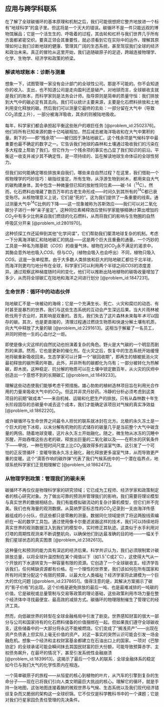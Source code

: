 ## 应用与跨学科联系

在了解了全球碳循环的基本原理和机制之后，我们可能很想把它整齐地放进一个标有“地球科学”的盒子里。但这将是一个天大的错误。碳循环不是一件只能远观的博物馆展品；它是一个活生生的、呼吸着的过程，其齿轮和杠杆与我们世界几乎所有方面都紧密交织。要真正领会其重要性，就必须看到它在实际中的运作，理解其原理如何让我们诊断地球的健康、管理其广阔的生态系统，甚至驾驭我们全球的经济和政治未来。真正的冒险从这里开始，我们追随碳原子的足迹，跨越连接物理学、化学、生物学、经济学和政策的桥梁。

### 解读地球账本：诊断与测量

想象一下，试图管理一家没有会计部门的全球性公司。那是不可能的。你不会知道你的收入、支出，也不知道公司是走向盈利还是破产。对地球而言，全球碳收支就是我们的账本，而科学家则是法务会计师。指导原则是简单的质量守恒：我们排放到大气中的碳必定有其去向。我们可以统计主要来源，主要是化石燃料排放和土地利用变化释放的碳。然后我们可以测量它最终的去处：一部分留在大气中（导致$CO_2$浓度上升），一部分被海洋吸收，其余的则被陆地吸收。

每年，科学家们都会承担起平衡这些账户的艰巨任务 [@problem_id:2502376]。他们将所有已知来源的数十亿吨碳相加，然后减去被海洋吸收和在大气中累积的量。剩下的——即“残余项”——被归因于净陆地碳汇。这个残余项是气候科学中最重要也最不确定的数字之一。它告诉我们地球的森林和土壤通过吸收我们的污染在多大程度上帮助了我们，但它作为一个残余项的事实也凸显了我们知识的前沿。平衡这一收支并减少其不确定性，是一项持续的、旨在解读地球生命体征的全球性努力。

但我们如何能确定哪些排放来自我们，哪些来自自然过程？在这里，我们借助一个核物理学的巧妙技巧：碳指纹鉴定。所有生物，从浮游生物到树木，都用来自大气的碳构建身体，其中包含一种微量但已知的放射性同位素——碳-14（$^{14}\text{C}$）。然而，化石燃料由埋藏了数百万年的古老生命形成——时间久到其所有的$^{14}\text{C}$都已衰变殆尽。从核物理意义上说，它们是“死的”。这为我们提供了一条重要的线索。通过测量大气中$^{14}\text{C}$比例的下降——这一现象被称为苏斯效应——我们可以对二氧化碳分子进行一种“亲子鉴定”。这种同位素稀释效应使科学家能够精确计算出增加的$CO_2$中有多少比例来自我们燃烧的化石燃料，从而将我们的影响与生物圈的自然呼吸区分开来 [@problem_id:2801970]。

这种侦探工作还延伸到其他“化学间谍”，它们帮助我们厘清地球复杂的机制。考虑一下分离海洋碳汇和陆地碳汇的挑战——这是两个巨大且重叠的通量。一个巧妙的工具是一种名为羰基硫（$COS$）的痕量气体。植物在对$CO_2$永不满足的渴求中，其酶会意外地也吸入$COS$。但与$CO_2$（植物会吸入也会呼出）不同，植物只吸入$COS$。这是一张单程票。由于大多数人类排放和巨大的陆地碳汇都位于北半球，而海洋则更均匀地分布在全球，科学家们可以利用两个半球之间$COS$的浓度差异。通过观察这种梯度随时间的变化，他们可以推断出陆地植物的碳吸收量增加了多少，从而将全球碳汇在陆地和海洋之间进行划分 [@problem_id:1847231]。

### 生命世界：循环中的动态伙伴

陆地碳汇不是一块被动的海绵；它是一个充满生长、死亡、火灾和腐烂的动态、有时甚至是暴烈的世界。我们与这些生态系统的互动会产生深远后果。当大片雨林被砍伐用于农业时，其影响是双重的。首先，我们失去了这片森林未来每年*本可以*固存的碳。其次，也是更直接的，清理过程通过燃烧生物质和快速分解土壤有机质，向大气中释放了大量的碳 [@problem_id:2291613]。这相当于解雇了一名员工，并同时把他一生的心血付之一炬。

即使是像火灾这样的自然扰动也扮演着复杂的角色。野火是大气碳的一个明显而剧烈的来源。然而，它也是更新的催化剂。在火灾之后，恢复中的生态系统开始缓慢地将碳重新吸收回来。生态学家可以计算一个“碳回收期”，即再生的植被抵消火灾最初释放的碳所需的年数。此外，并非所有的碳都化为乌有；一部分被转化为热解碳，即木炭。这种稳定、抗分解的物质可以在土壤中锁定数百年，从火灾的灰烬中创造出一个意想不到的长期碳汇 [@problem_id:1849233]。

理解这些动态使我们能够考虑干预措施。雄心勃勃的植树造林项目旨在利用光合作用的力量来吸收大气中的$CO_2$。但这并非灵丹妙药。冷静的分析必须考虑到这类项目的前期“碳成本”——来自机械、运输和化肥生产的排放。只有从森林数十年生长阶段固存的总碳量中减去这个成本，我们才能确定该项目对气候的真实净效益 [@problem_id:1862220]。

或许碳循环与生命世界之间最令人担忧的联系就冰封在北方。北极的永久冻土是一个巨大的地下冰柜，以未分解有机物的形式储存的碳量几乎是当前整个大气中碳含量的两倍。随着地球变暖，这片永久冻土开始融化。随之，微生物从冰冻的沉睡中苏醒，开始吞噬这些古老的碳，释放出巨量的二氧化碳以及——在积水的厌氧条件下——甲烷，一种在短时间尺度上比$CO_2$强效得多的温室气体。这引发了一个可怕的正反馈循环：变暖导致永久冻土融化，融化释放更多温室气体，从而导致更严重的变暖。这个“滴答作响的碳炸弹”代表了我们气候系统中的一个潜在临界点，地球系统科学家们正竞相理解它 [@problem_id:1862472]。

### 从物理学到政策：管理我们的碳未来

碳循环不再仅仅是物理科学家的研究领域；它已成为工程师、经济学家和政策制定者的核心研究对象。为了做出可靠的预测并管理我们的影响，我们需要将理论模型与真实世界的数据相结合。我们有能模拟碳流动的复杂计算机模型，但它们并不完美。我们也有海量的观测数据，从莫纳罗亚标志性的$CO_2$记录到一支由海洋传感器组成的小分队，但这些都只是零散的测量。数据同化领域提供了将这两股线索编织在一起的数学工具包。通过使用像卡尔曼滤波器这样的技术，我们可以持续地将真实世界的观测数据注入到我们的模型中，实时修正其轨迹。这类似于水手利用对灯塔的周期性观测来不断调整航向，以确保他们到达最准确的目的地——一幅关于我们星球状态的真实图景 [@problem_id:2382613]。

这种量化和预测的能力具有深远的经济后果。科学共识认为，我们必须限制累计碳排放总量，以将全球升温控制在某个阈值以下（如$1.5^\circ\text{C}$或$2^\circ\text{C}$），这使得大气从一个开放的下水道转变为一种容量有限的资源。它创造了一个全球碳收支。经济学告诉我们，任何稀缺资源都有价格。在一个理性的世界里，我们该如何在所有国家和所有时间里分配这个有限的预算，以最大化人类福祉？经济学家将此建模为一个巨大的优化问题 [@problem_id:2378651]。值得注意的是，其解决方案揭示了碳的“影子价格”的出现。这个价格是避免排放的最后一吨、也是最难减排的一吨碳的价值。它是碳税或总量管制与交易等政策的理论基础，这些政策利用市场力量在整个经济体中寻找最便宜、最高效的减排方式。碳循环的物理限制催生了管理它的经济工具。

然而，向低碳世界的转型在全球金融格局中引发了剧变。世界感知财富的很大一部分与公司和国家持有的化石燃料储备的价值捆绑在一起。但如果我们遵守全球碳收支，这些储备中的一大部分将永远不能被燃烧。它们变成了“搁浅资产”——出现在资产负债表上但实际上毫无价值的资产。对这一事实的突然认识可能会引发一场金融危机。想象一个经济和主权财富基金都建立在石油出口上的国家。一项对《巴黎协定》的全球承诺可能会瞬间抹去其国民财富的巨大份额，可能导致预算赤字、主权债务飙升，在最坏的情况下，甚至引发系统性金融崩溃 [@problem_id:1839913]。这揭示了最后一个惊人的联系：全球金融体系的稳定如今已与我们大气的化学性质内在相连。

一个简单碳原子的旅程——从恒星的核心到植物的叶片，从汽车的引擎到复杂的生命分子——现在已将我们引向人类文明最巨大挑战的核心。理解它的循环，就是手持一张地图，这张地图连接着酶的微观世界与气候、生态系统以及我们现代经济错综复杂而又脆弱的架构这一全球织锦。它不仅仅是科学教科书中的一个课题；它是对我们行星家园负责任管理的先决条件。